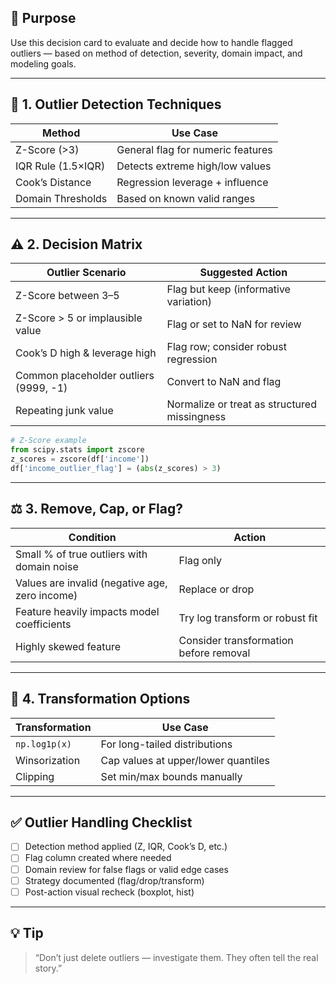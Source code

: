 ## 🎯 Purpose

Use this decision card to evaluate and decide how to handle flagged outliers — based on method of detection, severity, domain impact, and modeling goals.

---

## 🧪 1. Outlier Detection Techniques

| Method             | Use Case                          |
| ------------------ | --------------------------------- |
| Z-Score (>3)       | General flag for numeric features |
| IQR Rule (1.5×IQR) | Detects extreme high/low values   |
| Cook’s Distance    | Regression leverage + influence   |
| Domain Thresholds  | Based on known valid ranges       |

---

## ⚠️ 2. Decision Matrix

| Outlier Scenario                       | Suggested Action                             |
| -------------------------------------- | -------------------------------------------- |
| Z-Score between 3–5                    | Flag but keep (informative variation)        |
| Z-Score > 5 or implausible value       | Flag or set to NaN for review                |
| Cook’s D high & leverage high          | Flag row; consider robust regression         |
| Common placeholder outliers (9999, -1) | Convert to NaN and flag                      |
| Repeating junk value                   | Normalize or treat as structured missingness |

```python
# Z-Score example
from scipy.stats import zscore
z_scores = zscore(df['income'])
df['income_outlier_flag'] = (abs(z_scores) > 3)
```

---

## ⚖️ 3. Remove, Cap, or Flag?

| Condition                                      | Action                                 |
| ---------------------------------------------- | -------------------------------------- |
| Small % of true outliers with domain noise     | Flag only                              |
| Values are invalid (negative age, zero income) | Replace or drop                        |
| Feature heavily impacts model coefficients     | Try log transform or robust fit        |
| Highly skewed feature                          | Consider transformation before removal |

---

## 🧰 4. Transformation Options

| Transformation | Use Case                            |
| -------------- | ----------------------------------- |
| `np.log1p(x)`  | For long-tailed distributions       |
| Winsorization  | Cap values at upper/lower quantiles |
| Clipping       | Set min/max bounds manually         |

---

## ✅ Outlier Handling Checklist

* [ ] Detection method applied (Z, IQR, Cook’s D, etc.)
* [ ] Flag column created where needed
* [ ] Domain review for false flags or valid edge cases
* [ ] Strategy documented (flag/drop/transform)
* [ ] Post-action visual recheck (boxplot, hist)

---

## 💡 Tip

> “Don’t just delete outliers — investigate them. They often tell the real story.”
